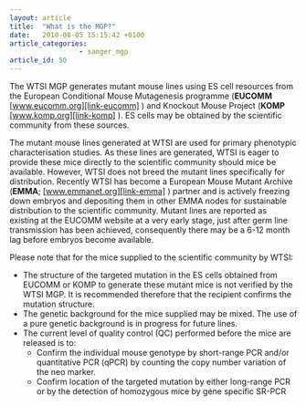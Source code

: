 ```yaml
---
layout: article
title:  "What is the MGP?"
date:   2010-08-05 15:15:42 +0100
article_categories: 
                 - sanger_mgp
article_id: 50
---
```


The WTSI MGP generates mutant mouse lines using ES cell resources from the European Conditional Mouse Mutagenesis programme (**EUCOMM** [www.eucomm.org][link-eucomm] ) and Knockout Mouse Project (**KOMP** [www.komp.org][link-komp] ). ES cells may be obtained by the scientific community from these sources.

The mutant mouse lines generated at WTSI are used for primary phenotypic characterisation studies. As these lines are generated, WTSI is eager to provide these mice directly to the scientific community should mice be available. However, WTSI does not breed the mutant lines specifically for distribution. Recently WTSI has become a European Mouse Mutant Archive (**EMMA**; [www.emmanet.org][link-emma] ) partner and is actively freezing down embryos and depositing them in other EMMA nodes for sustainable distribution to the scientific community. Mutant lines are reported as existing at the EUCOMM website at a very early stage, just after germ line transmission has been achieved, consequently there may be a 6-12 month lag before embryos become available. 

Please note that for the mice supplied to the scientific community by WTSI:

 * The structure of the targeted mutation in the ES cells obtained from EUCOMM or KOMP to generate these mutant mice is not verified by the WTSI MGP. It is recommended therefore that the recipient confirms the mutation structure.
* The genetic background for the mice supplied may be mixed. The use of a pure genetic background is in progress for future lines.
* The current level of quality control (QC) performed before the mice are released is to:
    * Confirm the individual mouse genotype by short-range PCR and/or quantitative PCR (qPCR) by counting the copy number variation of the neo marker.
    * Confirm location of the targeted mutation by either long-range PCR or by the detection of homozygous mice by gene specific SR-PCR

[link-eucomm]: http://www.eucomm.org
[link-komp]: http://www.komp.org
[link-emma]: http://www.emmanet.org